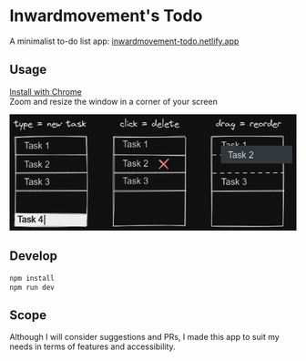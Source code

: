 # Inwardmovement's Todo
A minimalist to-do list app: [inwardmovement-todo.netlify.app](https://inwardmovement-todo.netlify.app/)

## Usage
[Install with Chrome](https://support.google.com/chrome/answer/9658361)  
Zoom and resize the window in a corner of your screen

![Usage](usage2.png)

## Develop
```
npm install
npm run dev
```

## Scope
Although I will consider suggestions and PRs, I made this app to suit my needs in terms of features and accessibility.
